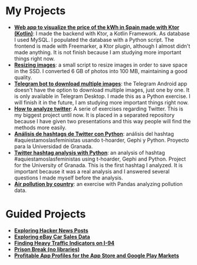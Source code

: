 # My Projects
* **[Web app to visualize the price of the kWh in Spain made with Ktor (Kotlin)](https://historicoprecioluz.es)**: I made the backend with Ktor, a Kotlin Framework. As database I used MySQL. I populated the database with a Python script. The frontend is made with Freemarker, a Ktor plugin, although I almost didn't made anything. It is not finish because I am studying more important things right now.
* **[Resizing images](My%20Projects/resize_images.ipynb)**: a small script to resize images in order to save space in the SSD. I converted 6 GB of photos into 100 MB, maintaining a good quality.
* **[Telegram bot to download multiple images](My%20Projects/telegram_bot_to_download_multiple_images.ipynb)**: the Telegram Android app doesn't have the option to download multiple images, just one by one. It is only available in Telegram Desktop. I made this as a Python exercise. I will finish it in the future, I am studying more important things right now.
* **[How to analyze twitter](https://github.com/atenea-medran/como-analizar-twitter)**: A serie of exercises regarding Twitter. This is my biggest project until now. It is placed in a separated repository because I have given two presentations and this way people will find the methods more easily.
* **[Análisis de hashtags de Twitter con Python](My%20Projects/Analisis%20de%20hashtags%20de%20Twitter%20con%20Python.ipynb)**: análisis del hashtag #aquiestamoslasfeministas usando t-hoarder, Gephi y Python. Proyecto para la Universidad de Granada.
* **[Twitter hashtag analysis with Python](My%20Projects/Twitter%20hashtag%20analysis%20with%20Python.ipynb)**: an analysis of hashtag #aquiestamoslasfeministas using t-hoarder, Gephi and Python. Project for the University of Granada. This is the first hashtag I analyzed. It is important because it was a real analysis and I answered several questions I made myself before the analysis.
* **[Air pollution by country](Portfolio/My%20Projects/air-pollution-countries/pollution_countries.ipynb)**: an exercise with Pandas analyzing pollution data.

 # Guided Projects
* **[Exploring Hacker News Posts](Guided%20Projects/Exploring%20Hacker%20News%20Posts.ipynb)**
* **[Exploring eBay Car Sales Data](Guided%20Projects/Exploring%20eBay%20Car%20Sales%20Data.ipynb)**
* **[Finding Heavy Traffic Indicators on I-94](Guided%20Projects/Finding%20Heavy%20Traffic%20Indicators%20on%20I-94.ipynb)**
* **[Prison Break (no libraries)](Guided%20Projects/Prison%20Break%20(no%20libraries).ipynb)**
* **[Profitable App Profiles for the App Store and Google Play Markets](Guided%20Projects/Profitable%20App%20Profiles%20for%20the%20App%20Store%20and%20Google%20Play%20Markets.ipynb)**
